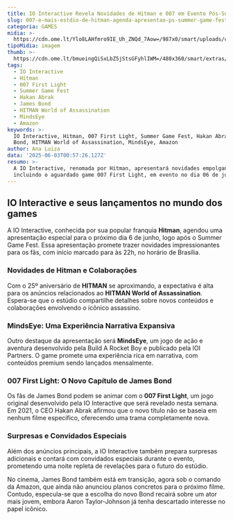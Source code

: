 ```yaml
---
title: IO Interactive Revela Novidades de Hitman e 007 em Evento Pós-Summer Game Fest
slug: 007-e-mais-estdio-de-hitman-agenda-apresentao-ps-summer-game-fest
categoria: GAMES
midia: >-
  https://cdn.ome.lt/Ylo8LAHfmro9IE_Uh_ZNQd_7Aow=/987x0/smart/uploads/conteudo/fotos/io-showcase.png
tipoMidia: imagem
thumb: >-
  https://cdn.ome.lt/bmueingQiSxLbZ5jStsGFyhlIWM=/480x360/smart/extras/conteudos/io-showcase.png
tags:
  - IO Interactive
  - Hitman
  - 007 First Light
  - Summer Game Fest
  - Hakan Abrak
  - James Bond
  - HITMAN World of Assassination
  - MindsEye
  - Amazon
keywords: >-
  IO Interactive, Hitman, 007 First Light, Summer Game Fest, Hakan Abrak, James
  Bond, HITMAN World of Assassination, MindsEye, Amazon
author: Ana Luiza
data: '2025-06-03T00:57:26.127Z'
resumo: >-
  A IO Interactive, renomada por Hitman, apresentará novidades empolgantes,
  incluindo o aguardado game 007 First Light, em evento no dia 06 de junho.
---
```


## IO Interactive e seus lançamentos no mundo dos games

A IO Interactive, conhecida por sua popular franquia **Hitman**, agendou uma apresentação especial para o próximo dia 6 de junho, logo após o Summer Game Fest. Essa apresentação promete trazer novidades impressionantes para os fãs, com início marcado para às 22h, no horário de Brasília.

### Novidades de Hitman e Colaborações

Com o 25º aniversário de **HITMAN** se aproximando, a expectativa é alta para os anúncios relacionados ao **HITMAN World of Assassination**. Espera-se que o estúdio compartilhe detalhes sobre novos conteúdos e colaborações envolvendo o icônico assassino.

### MindsEye: Uma Experiência Narrativa Expansiva

Outro destaque da apresentação será **MindsEye**, um jogo de ação e aventura desenvolvido pela Build A Rocket Boy e publicado pela IOI Partners. O game promete uma experiência rica em narrativa, com conteúdos premium sendo lançados mensalmente.

### 007 First Light: O Novo Capítulo de James Bond

Os fãs de James Bond podem se animar com o **007 First Light**, um jogo original desenvolvido pela IO Interactive que será revelado nesta semana. Em 2021, o CEO Hakan Abrak afirmou que o novo título não se baseia em nenhum filme específico, oferecendo uma trama completamente nova.

### Surpresas e Convidados Especiais

Além dos anúncios principais, a IO Interactive também prepara surpresas adicionais e contará com convidados especiais durante o evento, prometendo uma noite repleta de revelações para o futuro do estúdio.

No cinema, James Bond também está em transição, agora sob o comando da Amazon, que ainda não anunciou planos concretos para o próximo filme. Contudo, especula-se que a escolha do novo Bond recairá sobre um ator mais jovem, embora Aaron Taylor-Johnson já tenha descartado interesse no papel icônico.

